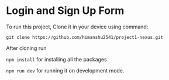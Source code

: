 # Login and Sign Up Form

To run this project,
Clone it in your device using command:

```git clone https://github.com/himanshu2541/project1-nexus.git```

After cloning run 

```npm install``` for installing all the packages

```npm run dev``` for running it on development mode.

